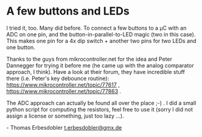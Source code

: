 A few buttons and LEDs
=====================

I tried it, too. Many did before. To connect a few buttons to a µC with an ADC
on one pin, and the button-in-parallel-to-LED magic (two in this case). This
makes one pin for a 4x dip switch + another two pins for two LEDs and one
button.

Thanks to the guys from mikrocontroller.net for the idea and Peter Dannegger for
trying it before me (he came up with the analog comparator approach, I think).
Have a look at their forum, they have incredible stuff there (i.e. Peter's key
debounce routine): https://www.mikrocontroller.net/topic/77617 ,
https://www.mikrocontroller.net/topic/77863 .

The ADC approach can actually be found all over the place ;-) .
I did a small python script for computing the resistors, feel free to use it
(sorry I did not assign a license or something, just too lazy ...).

 \- Thomas Erbesdobler <t.erbesdobler@gmx.de>
